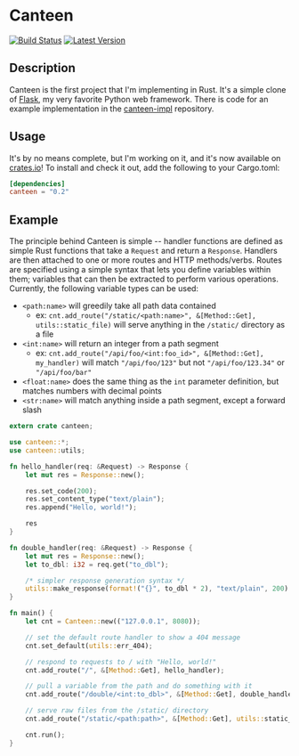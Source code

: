 # Canteen

[![Build Status](https://gitlab.com/jeffdn/rust-canteen/badges/master/build.svg)](https://gitlab.com/jeffdn/rust-canteen/pipelines) [![Latest Version](https://img.shields.io/crates/v/canteen.svg)](https://crates.io/crates/canteen)

## Description

Canteen is the first project that I'm implementing in Rust. It's a simple clone of
[Flask](http://flask.pocoo.org), my very favorite Python web framework. There is code for
an example implementation in the [canteen-impl](https://gitlab.com/jeffdn/canteen-impl)
repository.

## Usage

It's by no means complete, but I'm working on it, and it's now available on
[crates.io](https://crates.io/)! To install and check it out, add the following to
your Cargo.toml:
```toml
[dependencies]
canteen = "0.2"
```

## Example

The principle behind Canteen is simple -- handler functions are defined as simple
Rust functions that take a `Request` and return a `Response`. Handlers are then attached
to one or more routes and HTTP methods/verbs. Routes are specified using a simple
syntax that lets you define variables within them; variables that can then be
extracted to perform various operations. Currently, the following variable types can
be used:

- `<path:name>` will greedily take all path data contained
  - ex: `cnt.add_route("/static/<path:name>", &[Method::Get], utils::static_file)` will
  serve anything in the `/static/` directory as a file
- `<int:name>` will return an integer from a path segment
  - ex: `cnt.add_route("/api/foo/<int:foo_id>", &[Method::Get], my_handler)` will match
  `"/api/foo/123"` but not `"/api/foo/123.34"` or `"/api/foo/bar"`
- `<float:name>` does the same thing as the `int` parameter definition, but matches numbers
with decimal points
- `<str:name>` will match anything inside a path segment, except a forward slash

```rust
extern crate canteen;

use canteen::*;
use canteen::utils;

fn hello_handler(req: &Request) -> Response {
    let mut res = Response::new();

    res.set_code(200);
    res.set_content_type("text/plain");
    res.append("Hello, world!");

    res
}

fn double_handler(req: &Request) -> Response {
    let mut res = Response::new();
    let to_dbl: i32 = req.get("to_dbl");

    /* simpler response generation syntax */
    utils::make_response(format!("{}", to_dbl * 2), "text/plain", 200)
}

fn main() {
    let cnt = Canteen::new(("127.0.0.1", 8080));

    // set the default route handler to show a 404 message
    cnt.set_default(utils::err_404);

    // respond to requests to / with "Hello, world!"
    cnt.add_route("/", &[Method::Get], hello_handler);

    // pull a variable from the path and do something with it
    cnt.add_route("/double/<int:to_dbl>", &[Method::Get], double_handler);

    // serve raw files from the /static/ directory
    cnt.add_route("/static/<path:path>", &[Method::Get], utils::static_file);

    cnt.run();
}
```
